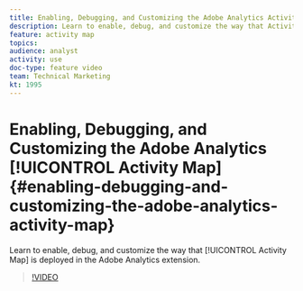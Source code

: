 ```yaml
---
title: Enabling, Debugging, and Customizing the Adobe Analytics Activity Map
description: Learn to enable, debug, and customize the way that Activity Map is deployed in the Adobe Analytics extension.
feature: activity map
topics: 
audience: analyst
activity: use
doc-type: feature video
team: Technical Marketing
kt: 1995
---
```


# Enabling, Debugging, and Customizing the Adobe Analytics [!UICONTROL Activity Map] {#enabling-debugging-and-customizing-the-adobe-analytics-activity-map}

Learn to enable, debug, and customize the way that [!UICONTROL Activity Map] is deployed in the Adobe Analytics extension.

>[!VIDEO](https://video.tv.adobe.com/v/25878?quality=12)
